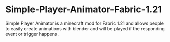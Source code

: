 # Simple-Player-Animator-Fabric-1.21
Simple Player Animator is a minecraft mod for Fabric 1.21 and allows people to easily create animations with blender and will be played if the responding event or trigger happens.
